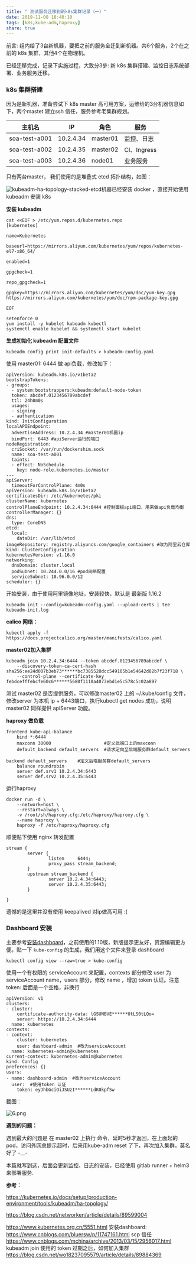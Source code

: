 ```yaml
---
title: " 测试服务迁移到新k8s集群记录（一）"
date: 2019-11-08 18:40:10
tags: [k8s,kube-adm,haproxy]
share: true
---
```


前言: 组内给了3台新机器，要把之前的服务全迁到新机器。共6个服务，2个在之前的 k8s 集群，其他4个在物理机。

已经迁移完成，记录下实施过程，大致分3步: 新 k8s 集群搭建、监控日志系统部署、业务服务迁移。

### k8s 集群搭建

因为是新机器，准备尝试下 k8s  master 高可用方案，运维给的3台机器信息如下，两个mastet 建立ssh 信任，服务参考老集群规划。

| 主机名        | IP        | 角色     | 服务        |
| ------------- | --------- | -------- | ----------- |
| soa-test-a001 | 10.2.4.34 | master01 | 监控、日志  |
| soa-test-a002 | 10.2.4.35 | master02 | CI、Ingress |
| soa-test-a003 | 10.2.4.36 | node01   | 业务服务    |

只有两台master， 我们使用的是堆叠式 etcd 拓扑结构，如图：

![kubeadm-ha-topology-stacked-etcd](/img/k8s/5.svg)机器已经安装 docker ，直接开始使用 kubeadm 安装 k8s 
<!-- more -->

**安装 kubeadm**

```
cat <<EOF > /etc/yum.repos.d/kubernetes.repo
[kubernetes]

name=Kubernetes

baseurl=https://mirrors.aliyun.com/kubernetes/yum/repos/kubernetes-el7-x86_64/

enabled=1

gpgcheck=1

repo_gpgcheck=1

gpgkey=https://mirrors.aliyun.com/kubernetes/yum/doc/yum-key.gpg https://mirrors.aliyun.com/kubernetes/yum/doc/rpm-package-key.gpg

EOF

setenforce 0
yum install -y kubelet kubeadm kubectl
systemctl enable kubelet && systemctl start kubelet
```

**生成初始化 kubeadm 配置文件**

```
kubeadm config print init-defaults > kubeadm-config.yaml
```

使用 master01: 6444 做 api负载，修改如下：

```
apiVersion: kubeadm.k8s.io/v1beta2
bootstrapTokens:
- groups:
  - system:bootstrappers:kubeadm:default-node-token
  token: abcdef.0123456789abcdef
  ttl: 24h0m0s
  usages:
  - signing
  - authentication
kind: InitConfiguration
localAPIEndpoint:
  advertiseAddress: 10.2.4.34 #master01机器ip
  bindPort: 6443 #apiServer运行的端口
nodeRegistration:
  criSocket: /var/run/dockershim.sock
  name: soa-test-a001
  taints:
  - effect: NoSchedule
    key: node-role.kubernetes.io/master
---
apiServer:
  timeoutForControlPlane: 4m0s
apiVersion: kubeadm.k8s.io/v1beta2
certificatesDir: /etc/kubernetes/pki
clusterName: kubernetes
controlPlaneEndpoint: 10.2.4.34:6444 #控制面板api端口，用来做api负载均衡
controllerManager: {}
dns:
  type: CoreDNS
etcd:
  local:
    dataDir: /var/lib/etcd
imageRepository: registry.aliyuncs.com/google_containers #改为阿里云仓库
kind: ClusterConfiguration
kubernetesVersion: v1.16.0
networking:
  dnsDomain: cluster.local
  podSubnet: 10.244.0.0/16 #pod网络配置
  serviceSubnet: 10.96.0.0/12
scheduler: {}
```

开始安装，由于使用阿里镜像地址，安装较快，默认是 最新版 1.16.2

```
kubeadm init --config=kubeadm-config.yaml --upload-certs | tee kubeadm-init.log
```

**calico 网络：**

```
kubectl apply -f https://docs.projectcalico.org/master/manifests/calico.yaml
```

**master02加入集群**

```
kubeadm join 10.2.4.34:6444 --token abcdef.0123456789abcdef \
    --discovery-token-ca-cert-hash sha256:ee24d007b3eb73******bc7385528dcc549105b1e54642d82b7f23f718 \
    --control-plane --certificate-key febdcefffebcfe60c6******5680f1110a4073ebd1e5c578c5c02a897
```

测试 master02 是否提供服务，可以修改master02 上的 ~/.kube/config 文件，修改server 为本机 ip + 6443端口，执行kubectl get nodes 成功，说明master02 同样提供 apiServer 功能。

**haproxy 做负载**

```
frontend kube-api-balance
    bind *:6444
    maxconn 30000                    #定义此端口上的maxconn
    default_backend default_servers  #请求定向至后端服务群default_servers

backend default_servers    #定义后端服务群default_servers
    balance roundrobin
    server def.srv1 10.2.4.34:6443
    server def.srv2 10.2.4.35:6443
```

运行haproxy

```
docker run -d \
    --network=host \
    --restart=always \
    -v /root/sh/haproxy.cfg:/etc/haproxy/haproxy.cfg \
    --name haproxy \
    haproxy -f /etc/haproxy/haproxy.cfg
```

顺便贴下使用 nginx 转发配置

```
stream {
        server {
                listen     6444;
                proxy_pass stream_backend;
        }
        upstream stream_backend {
                server 10.2.4.34:6443;
                server 10.2.4.35:6443;
        }

}
```
遗憾的是这里并没有使用 keepalived 对ip做高可用 :( 


### Dashboard 安装

主要参考[安装dashboard](https://www.cnblogs.com/bluersw/p/11747161.html )，之前使用的1.10版，新版提示更友好，资源编辑更方便。贴一下 `kube-config` 的生成，我们用这个文件来登录 dashboard

```
kubectl config view --raw=true > kube-config
```

使用一个有权限的 serviceAccount 来配置，contexts 部分修改 user 为 serviceAccount name，users 部分，修改 name ，增加 token 认证。注意 token:  后面是一个空格，非换行

```
apiVersion: v1
clusters:
- cluster:
    certificate-authority-data: lGSUNBVE******UtLS0tLQo=
    server: https://10.2.4.34:6444
  name: kubernetes
contexts:
- context:
    cluster: kubernetes
    user: dashboard-admin  #改为serviceAccount
  name: kubernetes-admin@kubernetes
current-context: kubernetes-admin@kubernetes
kind: Config
preferences: {}
users:
- name: dashboard-admin  #改为serviceAccount
  user:  #使用token 认证
    token: eyJhbGciOiJSUzI******LdK0kpfSw
```

截图：

![6.png](/img/k8s/6.png)

**遇到的问题：**

遇到最大的问题是 在 master02 上执行 命令，延时5秒才返回，在上面起的pod，访问外网总提示超时，后来用kube-adm reset 了下，再次加入集群，莫名好了 -__-



本篇就写到这，后面会更新监控、日志的安装，已经使用 gitlab runner + helm3 来部署服务.



**参考：**

https://kubernetes.io/docs/setup/production-environment/tools/kubeadm/ha-topology/

https://blog.csdn.net/networken/article/details/89599004

https://www.kubernetes.org.cn/5551.html
安装dashboard:
https://www.cnblogs.com/bluersw/p/11747161.html 
scp 信任
https://www.cnblogs.com/mchina/archive/2013/03/15/2956017.html 
kubeadm join 使用的 token 过期之后，如何加入集群
https://blog.csdn.net/wo18237095579/article/details/89884369 

